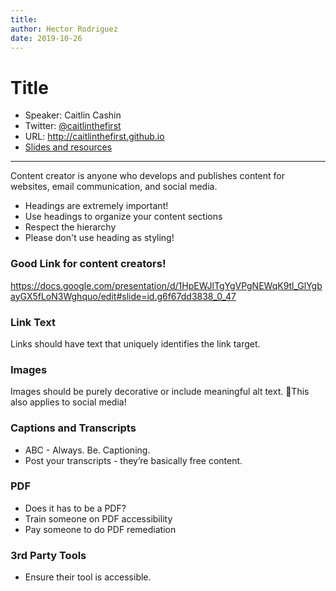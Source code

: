 ```yaml
---
title: 
author: Hector Rodriguez
date: 2019-10-26
---
```

# Title
- Speaker: Caitlin Cashin
- Twitter: [@caitlinthefirst](http://www.twitter.com/caitlinthefirst)
- URL: http://caitlinthefirst.github.io
- [Slides and resources](https://docs.google.com/presentation/d/1HpEWJlTgYgVPgNEWqK9tl_GlYgbayGX5fLoN3Wghquo/edit)

---
Content creator is anyone who develops and publishes content for websites, email communication, and social media. 

- Headings are extremely important!
- Use headings to organize your content sections
- Respect the hierarchy
- Please don't use heading as styling!


###  Good Link for content creators!
https://docs.google.com/presentation/d/1HpEWJlTgYgVPgNEWqK9tl_GlYgbayGX5fLoN3Wghquo/edit#slide=id.g6f67dd3838_0_47


### Link Text
Links should have text that uniquely identifies the link target.

### Images
Images should be purely decorative or include meaningful alt text. This also applies to social media!

### Captions and Transcripts
- ABC - Always. Be. Captioning.
- Post your transcripts - they’re basically free content.

### PDF
- Does it has to be a PDF?
- Train someone on PDF accessibility
- Pay someone to do PDF remediation

### 3rd Party Tools
- Ensure their tool is accessible.


